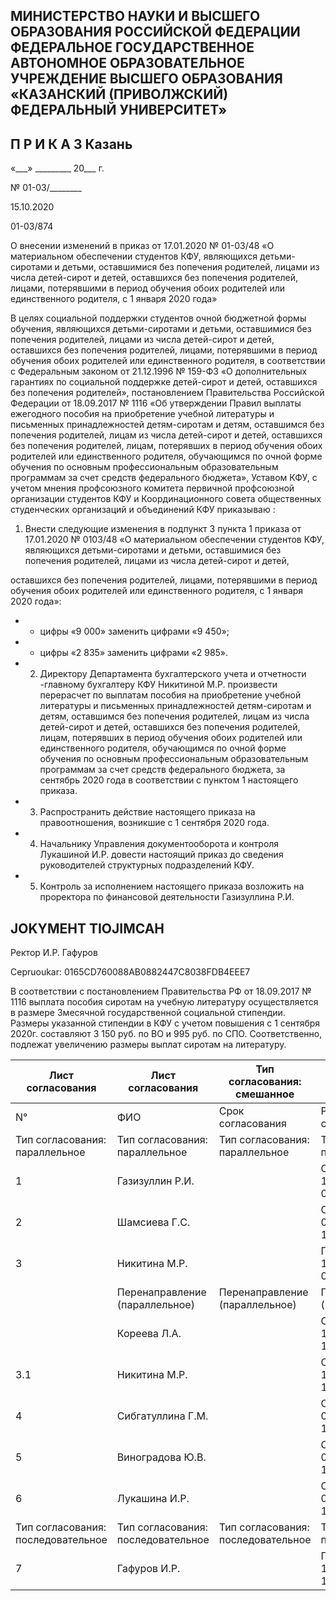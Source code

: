 <!-- image -->

## МИНИСТЕРСТВО НАУКИ И ВЫСШЕГО ОБРАЗОВАНИЯ РОССИЙСКОЙ ФЕДЕРАЦИИ ФЕДЕРАЛЬНОЕ ГОСУДАРСТВЕННОЕ АВТОНОМНОЕ ОБРАЗОВАТЕЛЬНОЕ УЧРЕЖДЕНИЕ ВЫСШЕГО ОБРАЗОВАНИЯ «КАЗАНСКИЙ (ПРИВОЛЖСКИЙ) ФЕДЕРАЛЬНЫЙ УНИВЕРСИТЕТ»

## П Р И К А З Казань

«\_\_\_» \_\_\_\_\_\_\_\_\_ 20\_\_\_ г.

№ 01-03/\_\_\_\_\_\_\_\_

15.10.2020

01-03/874

О внесении изменений в приказ от 17.01.2020 № 01-03/48 «О материальном обеспечении студентов КФУ, являющихся детьми-сиротами и детьми, оставшимися без попечения родителей, лицами из числа детей-сирот и детей, оставшихся без попечения родителей, лицами, потерявшими в период обучения обоих родителей или единственного родителя, с 1 января 2020 года»

В  целях  социальной  поддержки  студентов  очной  бюджетной  формы  обучения, являющихся детьми-сиротами и детьми, оставшимися без попечения родителей, лицами из числа детей-сирот и детей, оставшихся без попечения родителей, лицами, потерявшими в  период  обучения  обоих  родителей  или  единственного  родителя,  в  соответствии  с Федеральным  законом от 21.12.1996 № 159-ФЗ «О дополнительных гарантиях по социальной  поддержке  детей-сирот  и  детей,  оставшихся  без  попечения  родителей», постановлением  Правительства Российской Федерации  от 18.09.2017 №  1116 «Об утверждении Правил выплаты ежегодного пособия на приобретение учебной литературы и  письменных  принадлежностей  детям-сиротам  и  детям,  оставшимся  без  попечения родителей,  лицам  из  числа  детей-сирот  и  детей,    оставшихся  без  попечения  родителей, лицам,  потерявших  в  период  обучения  обоих  родителей  или  единственного  родителя, обучающимся по очной форме обучения по основным профессиональным образовательным программам за счет средств федерального бюджета»,  Уставом КФУ, с учетом мнения профсоюзного комитета первичной профсоюзной организации студентов КФУ и Координационного совета общественных студенческих организаций и объединений КФУ приказываю :

1. Внести следующие изменения в подпункт 3 пункта 1 приказа от 17.01.2020 № 0103/48  «О  материальном  обеспечении  студентов  КФУ,  являющихся  детьми-сиротами  и детьми,  оставшимися  без  попечения  родителей,  лицами  из  числа  детей-сирот  и  детей,

оставшихся  без  попечения  родителей,  лицами,  потерявшими  в  период  обучения  обоих родителей или единственного родителя, с 1 января 2020 года»:

- - цифры «9 000» заменить цифрами «9 450»;
- - цифры «2 835» заменить цифрами «2 985».
- 2. Директору Департамента бухгалтерского учета и отчетности -главному бухгалтеру  КФУ  Никитиной  М.Р.  произвести  перерасчет  по  выплатам пособия  на приобретение  учебной  литературы  и  письменных  принадлежностей  детям-сиротам  и детям,  оставшимся  без  попечения  родителей,  лицам  из  числа  детей-сирот  и  детей, оставшихся  без  попечения  родителей,  лицам,  потерявших  в  период  обучения  обоих родителей  или  единственного  родителя,  обучающимся  по  очной  форме  обучения  по основным профессиональным образовательным программам за счет средств федерального бюджета, за сентябрь 2020 года в соответствии с пунктом 1 настоящего приказа.
- 3. Распространить  действие  настоящего  приказа  на  правоотношения,  возникшие с 1 сентября 2020 года.
- 4. Начальнику Управления документооборота и контроля Лукашиной  И.Р. довести настоящий приказ до сведения руководителей структурных подразделений КФУ.
- 5.  Контроль  за  исполнением  настоящего  приказа  возложить  на  проректора  по финансовой деятельности Газизуллина Р.И.

## JOKYMEHT TIOJIMCAH

Ректор                                                                                                          И.Р. Гафуров

Cepruoukar: 0165CD760088AB0882447C8038FDB4EEE7

В соответствии с постановлением Правительства РФ от 18.09.2017 № 1116 выплата пособия сиротам на учебную литературу осуществляется в размере 3месячной государственной социальной стипендии. Размеры указанной стипендии в КФУ с учетом повышения с 1 сентября 2020г. составляют 3 150 руб. по ВО и 995 руб. по СПО. Соответственно, подлежат увеличению размеры выплат сиротам на литературу.

| Лист согласования                  | Лист согласования                  | Тип согласования: смешанное        | Тип согласования: смешанное        | Тип согласования: смешанное        |
|------------------------------------|------------------------------------|------------------------------------|------------------------------------|------------------------------------|
| N°                                 | ФИО                                | Срок согласования                  | Результат согласования             | Замечания                          |
| Тип согласования: параллельное     | Тип согласования: параллельное     | Тип согласования: параллельное     | Тип согласования: параллельное     | Тип согласования: параллельное     |
| 1                                  | Газизуллин Р.И.                    |                                    | Согласовано 10.10.2020 - 07:13     | -                                  |
| 2                                  | Шамсиева Г.С.                      |                                    | Согласовано 09.10.2020 - 16:19     | -                                  |
| 3                                  | Никитина М.Р.                      |                                    | Перенаправлено 12.10.2020 - 09:35  | -                                  |
|                                    | Перенаправление (параллельное)     | Перенаправление (параллельное)     | Перенаправление (параллельное)     | Перенаправление (параллельное)     |
|                                    | Кореева Л.А.                       |                                    | Согласовано 12.10.2020 - 13:18     | -                                  |
| 3.1                                | Никитина М.Р.                      |                                    | Согласовано 12.10.2020 - 13:51     | -                                  |
| 4                                  | Сибгатуллина Г.М.                  |                                    | Согласовано 09.10.2020 - 17:15     | -                                  |
| 5                                  | Виноградова Ю.В.                   |                                    | Согласовано 09.10.2020 - 17:01     | -                                  |
| 6                                  | Лукашина И.Р.                      |                                    | Согласовано 09.10.2020 - 16:22     | -                                  |
| Тип согласования: последовательное | Тип согласования: последовательное | Тип согласования: последовательное | Тип согласования: последовательное | Тип согласования: последовательное |
| 7                                  | Гафуров И.Р.                       |                                    | Подписано 15.10.2020 - 11:01       | -                                  |